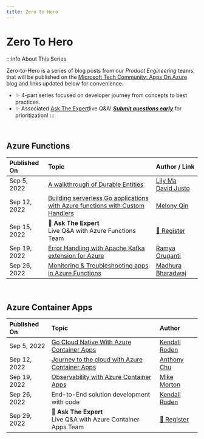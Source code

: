 ```yaml
---
title: Zero to Hero
---
```


# Zero To Hero


:::info About This Series

Zero-to-Hero is a series of blog posts from our _Product Engineering_ teams, that will be published on the [Microsoft Tech Community: Apps On Azure](https://techcommunity.microsoft.com/t5/apps-on-azure-blog/bg-p/AppsonAzureBlog?WT.mc_id=javascript-74010-ninarasi) blog and links updated below for convenience.

 * ✨ 4-part series focused on developer journey from concepts to best practices.
 * ✨ Associated [Ask The Expert](AskTheExpert)live Q&A! _[**Submit questions early**](https://github.com/Azure/Cloud-Native/issues/new?assignees=&labels=ask+the+expert&template=---ask-the-expert-.md&title=%5BAsk+The+Expert%5D++)_ for prioritization!
:::

<br/>

## Azure Functions

| Published On | Topic | Author / Link |
|:---|:---|:---|
| Sep 5, 2022 |  [A walkthrough of Durable Entities](https://techcommunity.microsoft.com/t5/apps-on-azure-blog/a-walkthrough-of-durable-entities/ba-p/3616832?WT.mc_id=javascript-74010-cxa) | [ Lily Ma](https://devblogs.microsoft.com/azure-sdk/author/jiayma/?WT.mc_id=javascript-74010-cxa) <br/> [David Justo](https://techcommunity.microsoft.com/t5/user/viewprofilepage/user-id/936926?WT.mc_id=javascript-74010-cxa) |
| Sep 12, 2022  | [Building serverless Go applications with Azure functions with Custom Handlers](https://techcommunity.microsoft.com/t5/apps-on-azure-blog/building-serverless-go-applications-with-azure-functions-custom/ba-p/3623617?WT.mc_id=javascript-74010-cxa)  | [ Melony Qin](https://twitter.com/MelonyQ)|
| Sep 15, 2022 | 🎤 **Ask The Expert** <br/> Live Q&A with Azure Functions Team | [🌟 Register](https://reactor.microsoft.com/reactor/events/17000/?WT.mc_id=javascript-74010-cxa) |
| Sep 19, 2022 | [Error Handling with Apache Kafka extension for Azure](https://techcommunity.microsoft.com/t5/apps-on-azure-blog/error-handling-with-apache-kafka-extension-for-azure-functions/ba-p/3628936?WT.mc_id=javascript-74010-cxa)  | [Ramya Oruganti](https://twitter.com/ramyaoncloud) |
| Sep 26, 2022 |  [Monitoring & Troubleshooting apps in Azure Functions](https://techcommunity.microsoft.com/t5/apps-on-azure-blog/monitoring-and-troubleshooting-apps-in-azure-functions/ba-p/3638230?WT.mc_id=javascript-74010-cxa) | [ Madhura Bharadwaj](https://twitter.com/madhura0110)|

<br/>

## Azure Container Apps 

| Published On | Topic | Author |
|:---|:---|:---|
| Sep 5, 2022 | [Go Cloud Native With Azure Container Apps](https://techcommunity.microsoft.com/t5/apps-on-azure-blog/go-cloud-native-with-azure-container-apps/ba-p/3616407)| [Kendall Roden](https://twitter.com/KendallRoden?WT.mc_id=javascript-74010-cxa) |
| Sep 12, 2022 | [Journey to the cloud with Azure Container Apps](https://techcommunity.microsoft.com/t5/apps-on-azure-blog/journey-to-the-cloud-with-azure-container-apps/ba-p/3622609?WT.mc_id=javascript-74010-cxa) | [Anthony Chu](https://twitter.com/nthonyChu) |
| Sep 19, 2022 | [Observability with Azure Container Apps](https://techcommunity.microsoft.com/t5/apps-on-azure-blog/observability-with-azure-container-apps/ba-p/3627909?WT.mc_id=javascript-74010-cxa) | [Mike Morton](https://twitter.com/BigMorty) |
| Sep 26, 2022 | End-to-End solution development with code | [Kendall Roden](https://twitter.com/KendallRoden) |
| Sep 29, 2022 | 🎤 **Ask The Expert**  <br/> Live Q&A with Azure Container Apps Team | [🌟 Register](https://aka.ms/ATEonLearn) |
